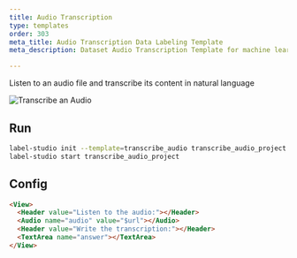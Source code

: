 ```yaml
---
title: Audio Transcription 
type: templates
order: 303
meta_title: Audio Transcription Data Labeling Template
meta_description: Dataset Audio Transcription Template for machine learning and data science data labeling projects.

---
```


Listen to an audio file and transcribe its content in natural language

<img src="/images/screens/audio_transcription.png" class="img-template-example" title="Transcribe an Audio" />

## Run

```bash
label-studio init --template=transcribe_audio transcribe_audio_project
label-studio start transcribe_audio_project 
```

## Config 

```html
<View>
  <Header value="Listen to the audio:"></Header>
  <Audio name="audio" value="$url"></Audio>
  <Header value="Write the transcription:"></Header>
  <TextArea name="answer"></TextArea>
</View>
```
